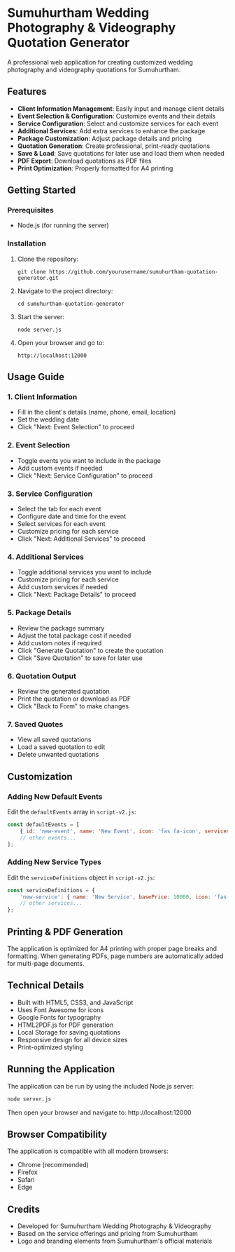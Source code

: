 # Sumuhurtham Wedding Photography & Videography Quotation Generator

A professional web application for creating customized wedding photography and videography quotations for Sumuhurtham.

## Features

- **Client Information Management**: Easily input and manage client details
- **Event Selection & Configuration**: Customize events and their details
- **Service Configuration**: Select and customize services for each event
- **Additional Services**: Add extra services to enhance the package
- **Package Customization**: Adjust package details and pricing
- **Quotation Generation**: Create professional, print-ready quotations
- **Save & Load**: Save quotations for later use and load them when needed
- **PDF Export**: Download quotations as PDF files
- **Print Optimization**: Properly formatted for A4 printing

## Getting Started

### Prerequisites

- Node.js (for running the server)

### Installation

1. Clone the repository:
   ```
   git clone https://github.com/yourusername/sumuhurtham-quotation-generator.git
   ```

2. Navigate to the project directory:
   ```
   cd sumuhurtham-quotation-generator
   ```

3. Start the server:
   ```
   node server.js
   ```

4. Open your browser and go to:
   ```
   http://localhost:12000
   ```

## Usage Guide

### 1. Client Information

- Fill in the client's details (name, phone, email, location)
- Set the wedding date
- Click "Next: Event Selection" to proceed

### 2. Event Selection

- Toggle events you want to include in the package
- Add custom events if needed
- Click "Next: Service Configuration" to proceed

### 3. Service Configuration

- Select the tab for each event
- Configure date and time for the event
- Select services for each event
- Customize pricing for each service
- Click "Next: Additional Services" to proceed

### 4. Additional Services

- Toggle additional services you want to include
- Customize pricing for each service
- Add custom services if needed
- Click "Next: Package Details" to proceed

### 5. Package Details

- Review the package summary
- Adjust the total package cost if needed
- Add custom notes if required
- Click "Generate Quotation" to create the quotation
- Click "Save Quotation" to save for later use

### 6. Quotation Output

- Review the generated quotation
- Print the quotation or download as PDF
- Click "Back to Form" to make changes

### 7. Saved Quotes

- View all saved quotations
- Load a saved quotation to edit
- Delete unwanted quotations

## Customization

### Adding New Default Events

Edit the `defaultEvents` array in `script-v2.js`:

```javascript
const defaultEvents = [
    { id: 'new-event', name: 'New Event', icon: 'fas fa-icon', services: ['traditional', 'candid'] },
    // other events...
];
```

### Adding New Service Types

Edit the `serviceDefinitions` object in `script-v2.js`:

```javascript
const serviceDefinitions = {
    'new-service': { name: 'New Service', basePrice: 10000, icon: 'fas fa-icon' },
    // other services...
};
```

## Printing & PDF Generation

The application is optimized for A4 printing with proper page breaks and formatting. When generating PDFs, page numbers are automatically added for multi-page documents.

## Technical Details

- Built with HTML5, CSS3, and JavaScript
- Uses Font Awesome for icons
- Google Fonts for typography
- HTML2PDF.js for PDF generation
- Local Storage for saving quotations
- Responsive design for all device sizes
- Print-optimized styling

## Running the Application

The application can be run by using the included Node.js server:

```bash
node server.js
```

Then open your browser and navigate to: http://localhost:12000

## Browser Compatibility

The application is compatible with all modern browsers:
- Chrome (recommended)
- Firefox
- Safari
- Edge

## Credits

- Developed for Sumuhurtham Wedding Photography & Videography
- Based on the service offerings and pricing from Sumuhurtham
- Logo and branding elements from Sumuhurtham's official materials